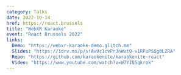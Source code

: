 ```yaml
---
category: Talks
date: 2022-10-14
href: https://react.brussels
title: "WebXR Karaoke"
event: "React Brussels 2022"
links:
  Demo: "https://webxr-karaoke-demo.glitch.me"
  Slides: "https://1drv.ms/p/s!AvUc1cvPrJnWvtQ-v1RPuPSQg0LZRA"
  Repo: "https://github.com/karaokenite/karaokenite-react"
  Video: "https://www.youtube.com/watch?v=W7YIQ5qkrok"
---
```

